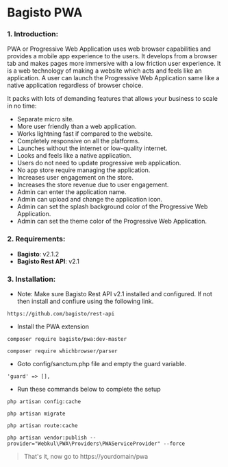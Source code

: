 # Bagisto PWA

### 1. Introduction:

PWA or Progressive Web Application uses web browser capabilities and provides a mobile app experience to the users.
It develops from a browser tab and makes pages more immersive with a low friction user experience.
It is a web technology of making a website which acts and feels like an application.
A user can launch the Progressive Web Application same like a native application regardless of browser choice.

It packs with lots of demanding features that allows your business to scale in no time:

* Separate micro site.
* More user friendly than a web application.
* Works lightning fast if compared to the website.
* Completely responsive on all the platforms.
* Launches without the internet or low-quality internet.
* Looks and feels like a native application.
* Users do not need to update progressive web application.
* No app store require managing the application.
* Increases user engagement on the store.
* Increases the store revenue due to user engagement.
* Admin can enter the application name.
* Admin can upload and change the application icon.
* Admin can set the splash background color of the Progressive Web Application.
* Admin can set the theme color of the Progressive Web Application.


### 2. Requirements:

* **Bagisto**: v2.1.2
* **Bagisto Rest API**: v2.1

### 3. Installation:
* Note: Make sure Bagisto Rest API v2.1 installed and configured. If not then install and confiure using the following link.

```
https://github.com/bagisto/rest-api
```

* Install the PWA extension

```
composer require bagisto/pwa:dev-master
```

```
composer require whichbrowser/parser
```

* Goto config/sanctum.php file and empty the guard variable.

```
'guard' => [],
```

* Run these commands below to complete the setup

```
php artisan config:cache
```

```
php artisan migrate
```

```
php artisan route:cache
```

```
php artisan vendor:publish --provider="Webkul\PWA\Providers\PWAServiceProvider" --force
```

> That's it, now go to https://yourdomain/pwa
